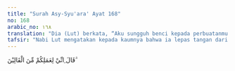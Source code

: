 ```yaml
---
title: "Surah Asy-Syu'ara' Ayat 168"
no: 168
arabic_no: ١٦٨
translation: "Dia (Lut) berkata, “Aku sungguh benci kepada perbuatanmu.”"
tafsir: "Nabi Lut mengatakan kepada kaumnya bahwa ia lepas tangan dari perbuatan kaumnya dan sangat benci kepada perbuatan itu. Nabi Lut yakin bahwa ancaman apa pun yang diberikan kaumnya, tidak akan dapat memudaratkannya, karena semuanya itu adalah dari Allah dan atas kehendak-Nya."
---
```

قَالَ ِانِّيْ لِعَمَلِكُمْ مِّنَ الْقَالِيْنَ  ۗ